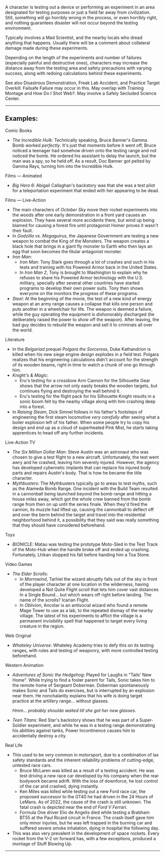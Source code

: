 A character is testing out a device or performing an experiment in an area designated for testing purposes or just a field far away from civilization. Still, something will go horribly wrong in the process, or even horribly right, and nothing guarantees disaster will not occur beyond the testing environment.

Typically involves a Mad Scientist, and the nearby locals who dread anything that happens. Usually there will be a comment about collateral damage made during these experiments.

Depending on the length of the experiments and number of failures (especially painful and destructive ones), characters may increase the distance away from the testing area and safety precautions with varying success, along with redoing calculations behind these experiments.

See also Disastrous Demonstration, Freak Lab Accident, and Practice Target Overkill. Failsafe Failure may occur in this. May overlap with Training Montage and How Do I Shot Web?. May involve a Safely Secluded Science Center.

___

## Examples:

Comic Books

-   _The Incredible Hulk:_ Technically speaking, Bruce Banner's Gamma Bomb worked _perfectly_. It's just that moments before it went off, Bruce noticed a teenager had somehow driven onto the testing range and not noticed the bomb. He ordered his assistant to delay the launch, but the man was a spy, so he held off. As a result, Doc Banner got pelted by Gamma Rays, turning him into the Incredible Hulk.

Films — Animated

-   _Big Hero 6_: Abigail Callaghan's backstory was that she was a test pilot for a teleportation experiment that ended with her appearing to be dead.

Films — Live-Action

-   The main characters of _October Sky_ move their rocket experiments into the woods after one early demonstration in a front yard causes an explosion. They have several more accidents there, but wind up being blamed for causing a forest fire until protagonist Homer proves it wasn't their fault.
-   In _Godzilla vs. Megaguirus_, the Japanese Government are testing a new weapon to combat the King of the Monsters. The weapon creates a black hole that brings in a giant fly monster to Earth who then lays an egg that soon becomes the titular antagonist monster.
-   _Iron Man_:
    -   _Iron Man_: Tony Stark goes through a lot of crashes and such in his tests and training with his Powered Armor back in the United States.
    -   In _Iron Man 2_, Tony is brought to Washington to explain why he refuses to share his Powered Armor technology with the U.S. military, specially after several other countries have started programs to develop their own power suits. Tony then shows everyone on the monitors the progress of these programs.
-   _Steel_: At the beginning of the movie, the test of a new kind of energy weapon at an army range causes a collapse that kills one person and puts another in a wheelchair for life. The weapon is deemed a failure, while the guy operating the equipment is dishonorably discharged (he deliberately raised the power to show off the weapon). After leaving, the bad guy decides to rebuild the weapon and sell it to criminals all over the world.

Literature

-   In the _Belgariad_ prequel _Polgara the Sorceress_, Duke Kathandrion is killed when his new siege engine design explodes in a field test. Polgara realizes that his engineering calculations didn't account for the strength of its wooden beams, right in time to watch a chunk of one go through him.
-   _Knight's & Magic_:
    -   Eru's testing for a crossbow Arm Cannon for the Silhouette Gear shows that the arrow not only easily breaks the wooden targets, but continues flying and destroying the wall behind it.
    -   Eru's testing for the flight pack for his Silhouette Knight results in a sonic boom felt by the nearby village along with him crashing deep into a forest.
-   In _Raising Steam_, Dick Simnel follows in his father's footsteps of engineering the first steam locomotive _very carefully_ after seeing what a boiler explosion left of his father. When some people try to copy his design and end up as a cloud of superheated Pink Mist, he starts taking apprentices to head off any further incidents.

Live-Action TV

-   _The Six Million Dollar Man_: Steve Austin was an astronaut who was chosen to give a test flight to a new aircraft. Unfortunately, the test went awry and he crashed, leaving him severely injured. However, the agency has developed cybernetic implants that can replace his injured body parts and repairs Austin's body. That is how he became the title character.
-   _Mythbusters_: The Mythbusters typically go to areas to test myths, such as the Alameda Bomb Range. One incident with the Build Team resulted in a cannonball being launched beyond the bomb range and hitting a house miles away, which got the whole crew banned from the bomb range from then on up until the series finale. When they'd fired the cannon, its muzzle had lifted up, causing the cannonball to deflect off and over the berm behind the target and travel into the residential neighborhood behind it, a possibility that they said was really something that they should have considered beforehand.

Toys

-   _BIONICLE_: Matau was testing the prototype Moto-Sled in the Test Track of the Moto-Hub when the handle broke off and ended up crashing. Fortunately, Lhikan stopped his fall before handing him a Toa Stone.

Video Games

-   _The Elder Scrolls_:
    -   In _Morrowind_, Tarhiel the wizard abruptly falls out of the sky in front of the player character at one location in the wilderness, having developed a Not Quite Flight scroll that lets him cover vast distances In a Single Bound... but which wears off right before landing. The name of the scrolls? Icarian Flight.
    -   In _Oblivion_, Ancotar is an antisocial wizard who found a remote Mage Tower to use as a lab, to the repeated dismay of the nearby village. The latest of his experiments to afflict the village is a permanent invisibility spell that happened to target every living creature in the region.

Web Original

-   _Whateley Universe_: Whateley Academy tries to defy this on its testing ranges, with rules and testing of weaponry, with more controlled testing beforehand.

Western Animation

-   _Adventures of Sonic the Hedgehog_: Played for Laughs in "Tails' New Home". While trying to find a foster parent for Tails, Sonic takes him to the remote home of Sergeant Doberman. Doberman spontaneously makes Sonic and Tails do exercises, but is interrupted by an explosion near them. He nonchalantly explains that his wife is doing target practice at the artillery range... without glasses.
    
    _Hmm... probably shoulda waited till she got her new glasses._
    
-   _Teen Titans_: Red Star's backstory shows that he was part of a Super-Soldier experiment, and while he was in a testing range demonstrating his abilities against tanks, Power Incontinence causes him to accidentally destroy a city.

Real Life

-   This used to be _very_ common in motorsport, due to a combination of lax safety standards and the inherent reliability problems of cutting-edge, untested race cars.
    -   Bruce McLaren was killed as a result of a testing accident. He was test driving a new race car developed by his company when the rear bodywork became adrift. With the loss of downforce, he lost control of the car and crashed, dying instantly.
    -   Ken Miles was killed while testing out a new Ford race car, the proposed successor to the GT40 he had driven in the 24 Hours of LeMans. As of 2022, the cause of the crash is still unknown. The fatal crash is depicted near the end of _Ford V Ferrari_.
    -   Formula One driver Elio de Angelis died while testing a Brabham BT55 at the Paul Ricard circuit in France. The crash itself gave him only minor injuries, but he was left trapped in the burning car and suffered severe smoke inhalation, dying in hospital the following day.
-   This was also very prevalent in the development of space rockets. Every rocket from the V-2 on forward has, with a few exceptions, produced a montage of Stuff Blowing Up.

___